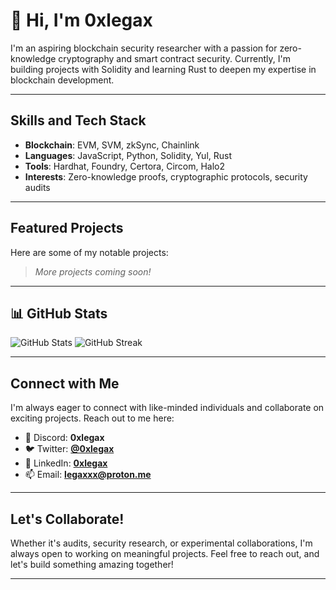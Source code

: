 # 👋 Hi, I'm 0xlegax

I'm an aspiring blockchain security researcher with a passion for zero-knowledge cryptography and smart contract security. Currently, I'm building projects with Solidity and learning Rust to deepen my expertise in blockchain development.

---

## Skills and Tech Stack
- **Blockchain**: EVM, SVM, zkSync, Chainlink
- **Languages**: JavaScript, Python, Solidity, Yul, Rust
- **Tools**: Hardhat, Foundry, Certora, Circom, Halo2
- **Interests**: Zero-knowledge proofs, cryptographic protocols, security audits

---

## Featured Projects
Here are some of my notable projects:
> *More projects coming soon!*

---

## 📊 GitHub Stats
![GitHub Stats](https://github-readme-stats.vercel.app/api?username=0xlegax&show_icons=true&theme=radical)
![GitHub Streak](https://github-readme-streak-stats.herokuapp.com/?user=0xlegax&theme=radical)

---

## Connect with Me
I'm always eager to connect with like-minded individuals and collaborate on exciting projects. Reach out to me here:

- 💬 Discord: **0xlegax**
- 🐦 Twitter: [**@0xlegax**](https://twitter.com/0xlegax)
- 💼 LinkedIn: [**0xlegax**](https://www.linkedin.com/in/0xlegax-%E2%80%8E-78a4a02a3/)
- 📫 Email: **legaxxx@proton.me**

---

## Let's Collaborate!
Whether it's audits, security research, or experimental collaborations, I'm always open to working on meaningful projects. Feel free to reach out, and let's build something amazing together!

---
